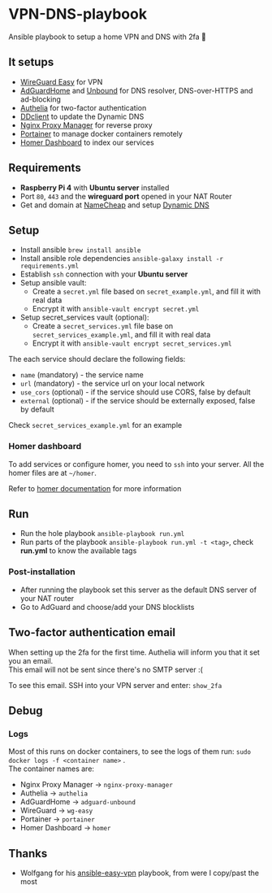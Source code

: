 # VPN-DNS-playbook
Ansible playbook to setup a home VPN and DNS with 2fa 🥷

## It setups
- [WireGuard Easy](https://github.com/WeeJeWel/wg-easy) for VPN
- [AdGuardHome](https://github.com/AdguardTeam/AdGuardHome) and [Unbound](https://github.com/NLnetLabs/unbound) for DNS resolver, DNS-over-HTTPS and ad-blocking
- [Authelia](https://github.com/authelia/authelia) for two-factor authentication
- [DDclient](https://github.com/ddclient/ddclient) to update the Dynamic DNS
- [Nginx Proxy Manager](https://nginxproxymanager.com) for reverse proxy 
- [Portainer](https://github.com/portainer/portainer) to manage docker containers remotely 
- [Homer Dashboard](https://github.com/bastienwirtz/homer) to index our services
## Requirements 
- **Raspberry Pi 4** with **Ubuntu server** installed 
- Port `80`, `443` and the **wireguard port** opened in your NAT Router
- Get and domain at [NameCheap](https://www.namecheap.com/) and setup [Dynamic DNS](https://www.namecheap.com/support/knowledgebase/article.aspx/36/11/how-do-i-start-using-dynamic-dns/)

## Setup
- Install ansible `brew install ansible`
- Install ansible role dependencies `ansible-galaxy install -r requirements.yml`
- Establish `ssh` connection with your **Ubuntu server**
- Setup ansible vault:
  - Create a `secret.yml` file based on `secret_example.yml`, and fill it with real data
  - Encrypt it with `ansible-vault encrypt secret.yml`
- Setup secret_services vault (optional):
  - Create a `secret_services.yml` file base on `secret_services_example.yml`, and fill it with real data
  - Encrypt it with `ansible-vault encrypt secret_services.yml`

The each service should declare the following fields:
- `name` (mandatory) - the service name
- `url` (mandatory) - the service url on your local network
- `use_cors` (optional) - if the service should use CORS, false by default
- `external` (optional) - if the service should be externally exposed, false by default

Check `secret_services_example.yml` for an example

### Homer dashboard
To add services or configure homer, you need to `ssh` into your server. All the homer files are at `~/homer`.

Refer to [homer documentation](https://github.com/bastienwirtz/homer/blob/main/docs/configuration.md) for more information

## Run
- Run the hole playbook `ansible-playbook run.yml`
- Run parts of the playbook `ansible-playbook run.yml -t <tag>`, check **run.yml** to know the available tags

### Post-installation  
- After running the playbook set this server as the default DNS server of your NAT router
- Go to AdGuard and choose/add your DNS blocklists

## Two-factor authentication email
When setting up the 2fa for the first time. Authelia will inform you that it set you an email.   
This email will not be sent since there's no SMTP server :( 

To see this email. SSH into your VPN server and enter: `show_2fa`

## Debug
### Logs
Most of this runs on docker containers, to see the logs of them run: `sudo docker logs -f <container name>` .  
The container names are:
- Nginx Proxy Manager -> `nginx-proxy-manager`
- Authelia -> `authelia`
- AdGuardHome -> `adguard-unbound`
- WireGuard -> `wg-easy`     
- Portainer -> `portainer`
- Homer Dashboard -> `homer`                                                                                                          

## Thanks  
- Wolfgang for his [ansible-easy-vpn](https://github.com/notthebee/ansible-easy-vpn) playbook, from were I copy/past the most 
